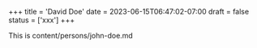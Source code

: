 +++
title = 'David Doe'
date = 2023-06-15T06:47:02-07:00
draft = false
status = ['xxx']
+++

This is content/persons/john-doe.md
